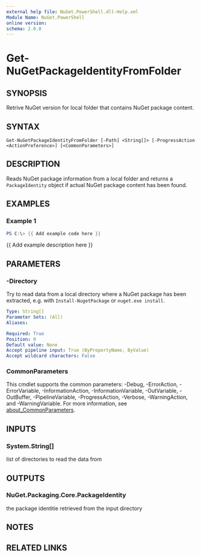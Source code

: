 ```yaml
---
external help file: NuGet.PowerShell.dll-Help.xml
Module Name: NuGet.PowerShell
online version:
schema: 2.0.0
---
```


# Get-NuGetPackageIdentityFromFolder

## SYNOPSIS
Retrive NuGet version for local folder that contains NuGet package content.

## SYNTAX

```
Get-NuGetPackageIdentityFromFolder [-Path] <String[]> [-ProgressAction <ActionPreference>] [<CommonParameters>]
```

## DESCRIPTION
Reads NuGet package information from a local folder and returns a `PackageIdentity` object
if actual NuGet package content has been found.

## EXAMPLES

### Example 1
```powershell
PS C:\> {{ Add example code here }}
```

{{ Add example description here }}

## PARAMETERS

### -Directory
Try to read data from a local directory where a NuGet package has been extracted,
e.g. with `Install-NugetPackage` or `nuget.exe install`.

```yaml
Type: String[]
Parameter Sets: (All)
Aliases:

Required: True
Position: 0
Default value: None
Accept pipeline input: True (ByPropertyName, ByValue)
Accept wildcard characters: False
```

### CommonParameters
This cmdlet supports the common parameters: -Debug, -ErrorAction, -ErrorVariable, -InformationAction, -InformationVariable, -OutVariable, -OutBuffer, -PipelineVariable, -ProgressAction, -Verbose, -WarningAction, and -WarningVariable. For more information, see [about_CommonParameters](http://go.microsoft.com/fwlink/?LinkID=113216).

## INPUTS

### System.String[]
list of directories to read the data from

## OUTPUTS

### NuGet.Packaging.Core.PackageIdentity
the package identitie retrieved from the input directory

## NOTES

## RELATED LINKS
